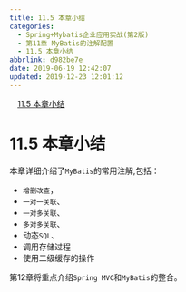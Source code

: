 ```yaml
---
title: 11.5 本章小结
categories:
  - Spring+Mybatis企业应用实战(第2版)
  - 第11章 MyBatis的注解配置
  - 11.5 本章小结
abbrlink: d982be7e
date: 2019-06-19 12:42:07
updated: 2019-12-23 12:01:12
---
```

<div id='my_toc'><a href="/JavaReadingNotes/d982be7e/#11-5-本章小结" class="header_1">11.5 本章小结</a>&nbsp;<br></div>
<style>.header_1{margin-left: 1em;}.header_2{margin-left: 2em;}.header_3{margin-left: 3em;}.header_4{margin-left: 4em;}.header_5{margin-left: 5em;}.header_6{margin-left: 6em;}</style>
<!--more-->
<script>if (navigator.platform.search('arm')==-1){document.getElementById('my_toc').style.display = 'none';}var e,p = document.getElementsByTagName('p');while (p.length>0) {e = p[0];e.parentElement.removeChild(e);}</script>

<!--end-->
# 11.5 本章小结 #
本章详细介绍了`MyBatis`的常用注解,包括：
- `增删改查`，
- `一对一关联`、
- `一对多关联`、
- `多对多关联`、
- 动态`SQL`、
- 调用存储过程
- 使用二级缓存的操作

第12章将重点介绍`Spring MVC`和`MyBatis`的整合。

